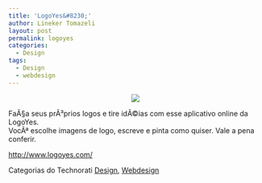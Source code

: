 ```yaml
---
title: 'LogoYes&#8230;'
author: Lineker Tomazeli
layout: post
permalink: logoyes
categories:
  - Design
tags:
  - Design
  - webdesign
---
```

<div align="center">
  <img style="max-width:800px;" src="http://tomazeli.files.wordpress.com/2008/07/logo.jpg" />
</div>

FaÃ§a seus prÃ³prios logos e tire idÃ©ias com esse aplicativo online da LogoYes.  
VocÃª escolhe imagens de logo, escreve e pinta como quiser.
Vale a pena conferir.

<a target="_blank" href="http://www.logoyes.com/">http://www.logoyes.com/</a>

Categorias do Technorati <a class="performancingtags" href="http://technorati.com/tag/Design" rel="tag">Design</a>, <a class="performancingtags" href="http://technorati.com/tag/Webdesign" rel="tag">Webdesign</a>
